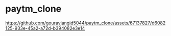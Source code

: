# paytm_clone



https://github.com/gouravjangid5044/paytm_clone/assets/67137827/d6082125-933e-45a2-a72d-b394082e3e14


